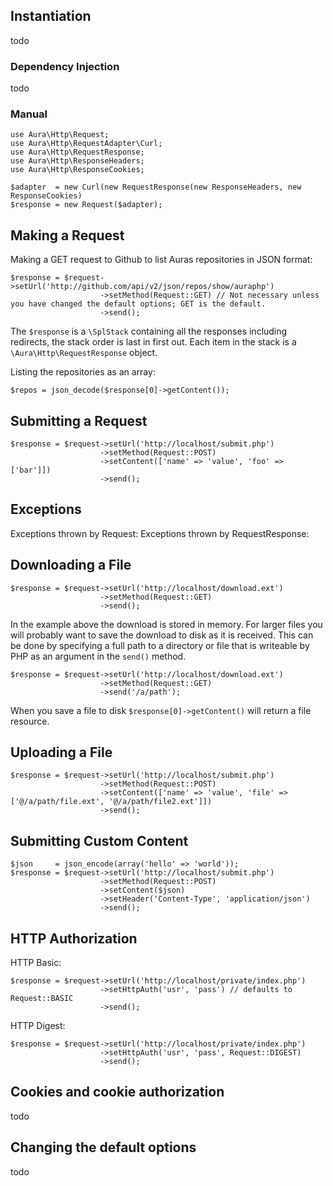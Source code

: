 
## Instantiation
 todo
 
### Dependency Injection
 todo
 
### Manual
    use Aura\Http\Request;
    use Aura\Http\RequestAdapter\Curl;
    use Aura\Http\RequestResponse;
    use Aura\Http\ResponseHeaders;
    use Aura\Http\ResponseCookies;

    $adapter  = new Curl(new RequestResponse(new ResponseHeaders, new ResponseCookies)
    $response = new Request($adapter);

## Making a Request
Making a GET request to Github to list Auras repositories in JSON format:

    $response = $request->setUrl('http://github.com/api/v2/json/repos/show/auraphp')
                        ->setMethod(Request::GET) // Not necessary unless you have changed the default options; GET is the default.
                        ->send();

The `$response` is a `\SplStack` containing all the responses including redirects, the stack order is last in first out. Each item in the stack is a `\Aura\Http\RequestResponse` object.

Listing the repositories as an array:

    $repos = json_decode($response[0]->getContent());
    

## Submitting a Request
    
    $response = $request->setUrl('http://localhost/submit.php')
                        ->setMethod(Request::POST)
                        ->setContent(['name' => 'value', 'foo' => ['bar']])
                        ->send();

## Exceptions
Exceptions thrown by Request:
Exceptions thrown by RequestResponse:

 
## Downloading a File
    
    $response = $request->setUrl('http://localhost/download.ext')
                        ->setMethod(Request::GET)
                        ->send();

In the example above the download is stored in memory. For larger files you will probably want to save the download to disk as it is received. This can be done by specifying a full path to a directory or file that is writeable by PHP as an argument in the `send()` method.

    $response = $request->setUrl('http://localhost/download.ext')
                        ->setMethod(Request::GET)
                        ->send('/a/path');

When you save a file to disk `$response[0]->getContent()` will return a file resource.

## Uploading a File

    $response = $request->setUrl('http://localhost/submit.php')
                        ->setMethod(Request::POST)
                        ->setContent(['name' => 'value', 'file' => ['@/a/path/file.ext', '@/a/path/file2.ext']])
                        ->send();

## Submitting Custom Content

    $json     = json_encode(array('hello' => 'world'));
    $response = $request->setUrl('http://localhost/submit.php')
                        ->setMethod(Request::POST)
                        ->setContent($json)
                        ->setHeader('Content-Type', 'application/json')
                        ->send();

## HTTP Authorization
HTTP Basic:

    $response = $request->setUrl('http://localhost/private/index.php')
                        ->setHttpAuth('usr', 'pass') // defaults to Request::BASIC
                        ->send();

HTTP Digest:

    $response = $request->setUrl('http://localhost/private/index.php')
                        ->setHttpAuth('usr', 'pass', Request::DIGEST)
                        ->send();

## Cookies and cookie authorization
 todo
 
## Changing the default options
 todo
 
